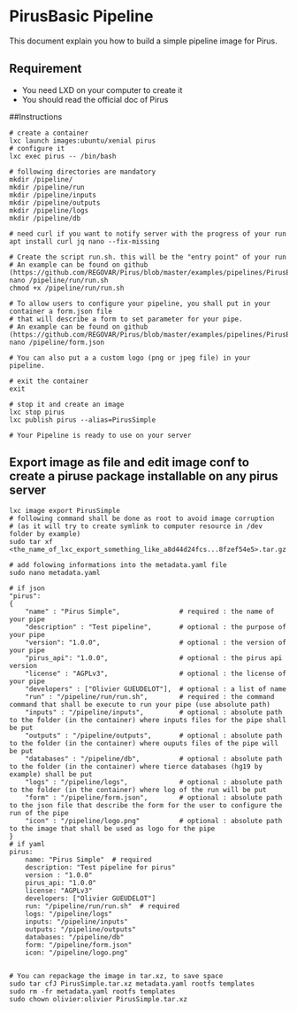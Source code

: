 # PirusBasic Pipeline

This document explain you how to build a simple pipeline image for Pirus. 

## Requirement
 * You need LXD on your computer to create it
 * You should read the official doc of Pirus

##Instructions

    # create a container
    lxc launch images:ubuntu/xenial pirus
    # configure it
    lxc exec pirus -- /bin/bash
    
    # following directories are mandatory
    mkdir /pipeline/
    mkdir /pipeline/run
    mkdir /pipeline/inputs
    mkdir /pipeline/outputs
    mkdir /pipeline/logs
    mkdir /pipeline/db
    
    # need curl if you want to notify server with the progress of your run
    apt install curl jq nano --fix-missing
    
    # Create the script run.sh. this will be the "entry point" of your run
    # An example can be found on github (https://github.com/REGOVAR/Pirus/blob/master/examples/pipelines/PirusBasic/run.sh)
    nano /pipeline/run/run.sh
    chmod +x /pipeline/run/run.sh
    
    # To allow users to configure your pipeline, you shall put in your container a form.json file 
    # that will describe a form to set parameter for your pipe.
    # An example can be found on github (https://github.com/REGOVAR/Pirus/blob/master/examples/pipelines/PirusBasic/form.json)
    nano /pipeline/form.json
    
    # You can also put a a custom logo (png or jpeg file) in your pipeline.
    
    # exit the container
    exit
    
    # stop it and create an image
    lxc stop pirus
    lxc publish pirus --alias=PirusSimple

    # Your Pipeline is ready to use on your server


## Export image as file and edit image conf to create a piruse package installable on any pirus server

    lxc image export PirusSimple
    # following command shall be done as root to avoid image corruption 
    # (as it will try to create symlink to computer resource in /dev folder by example)
    sudo tar xf <the_name_of_lxc_export_something_like_a8d44d24fcs...8fzef54e5>.tar.gz

    # add folowing informations into the metadata.yaml file
    sudo nano metadata.yaml
    
    # if json
    "pirus":
    {
        "name" : "Pirus Simple",               # required : the name of your pipe
        "description" : "Test pipeline",       # optional : the purpose of your pipe
        "version": "1.0.0",                    # optional : the version of your pipe
        "pirus_api": "1.0.0",                  # optional : the pirus api version
        "license" : "AGPLv3",                  # optional : the license of your pipe
        "developers" : ["Olivier GUEUDELOT"],  # optional : a list of name
        "run" : "/pipeline/run/run.sh",        # required : the command command that shall be execute to run your pipe (use absolute path)
        "inputs" : "/pipeline/inputs",         # optional : absolute path to the folder (in the container) where inputs files for the pipe shall be put
        "outputs" : "/pipeline/outputs",       # optional : absolute path to the folder (in the container) where ouputs files of the pipe will be put
        "databases" : "/pipeline/db",          # optional : absolute path to the folder (in the container) where tierce databases (hg19 by example) shall be put
        "logs" : "/pipeline/logs",             # optional : absolute path to the folder (in the container) where log of the run will be put
        "form" : "/pipeline/form.json",        # optional : absolute path to the json file that describe the form for the user to configure the run of the pipe
        "icon" : "/pipeline/logo.png"          # optional : absolute path to the image that shall be used as logo for the pipe
    }
    # if yaml
    pirus:
        name: "Pirus Simple"  # required
        description: "Test pipeline for pirus"
        version : "1.0.0"
        pirus_api: "1.0.0"
        license: "AGPLv3"
        developers: ["Olivier GUEUDELOT"]
        run: "/pipeline/run/run.sh"  # required
        logs: "/pipeline/logs"
        inputs: "/pipeline/inputs"
        outputs: "/pipeline/outputs"
        databases: "/pipeline/db"
        form: "/pipeline/form.json"
        icon: "/pipeline/logo.png"

    
    # You can repackage the image in tar.xz, to save space
    sudo tar cfJ PirusSimple.tar.xz metadata.yaml rootfs templates
    sudo rm -fr metadata.yaml rootfs templates
    sudo chown olivier:olivier PirusSimple.tar.xz
